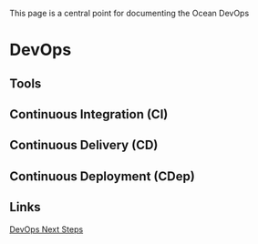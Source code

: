 This page is a central point for documenting the Ocean DevOps

# DevOps

## Tools

## Continuous Integration (CI)

## Continuous Delivery (CD)

## Continuous Deployment (CDep)

## Links

[DevOps Next Steps](https://github.com/oceanprotocol/engineering/issues?q=is%3Aissue+is%3Aopen+label%3ADevOps)

